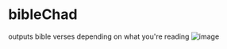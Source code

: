 # bibleChad
outputs bible verses depending on what you're reading
![image](https://user-images.githubusercontent.com/62782734/206837851-8c36049e-52f2-420c-bf27-dfedc4c090da.png)
